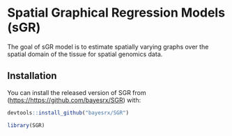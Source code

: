 
<!-- README.md is generated from README.Rmd. Please edit that file -->

# Spatial Graphical Regression Models (sGR)

<!-- badges: start -->
<!-- badges: end -->

The goal of sGR model is to estimate spatially varying graphs over the
spatial domain of the tissue for spatial genomics data.

## Installation

You can install the released version of SGR from
(<https://https://github.com/bayesrx/SGR>) with:

``` r
devtools::install_github("bayesrx/SGR")
```

``` r
library(SGR)
```
